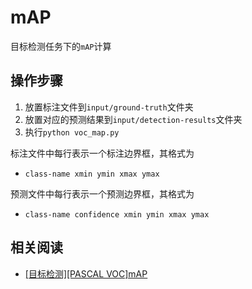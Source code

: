 
# mAP

目标检测任务下的`mAP`计算

## 操作步骤

1. 放置标注文件到`input/ground-truth`文件夹
2. 放置对应的预测结果到`input/detection-results`文件夹
3. 执行`python voc_map.py`

标注文件中每行表示一个标注边界框，其格式为

* `class-name xmin ymin xmax ymax`
  
预测文件中每行表示一个预测边界框，其格式为

* `class-name confidence xmin ymin xmax ymax`

## 相关阅读

* [[目标检测][PASCAL VOC]mAP](https://blog.zhujian.life/posts/d817618d.html)